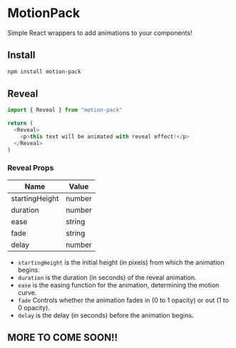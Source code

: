 # MotionPack

Simple React wrappers to add animations to your components!

## Install

```bash
npm install motion-pack
```

## Reveal

```js
import { Reveal } from "motion-pack"
  
return (
  <Reveal>
    <p>this text will be animated with reveal effect!</p>
  </Reveal>
)
```

### Reveal Props

| Name                 | Value     |
| ------------         | --------- |
| startingHeight       | number    |
| duration             | number    |
| ease                 | string    |
| fade                 | string    |
| delay                | number    |

- `startingHeight` is the initial height (in pixels) from which the animation begins.
- `duration` is the duration (in seconds) of the reveal animation.
- `ease` is the easing function for the animation, determining the motion curve.
- `fade` Controls whether the animation fades in (0 to 1 opacity) or out (1 to 0 opacity).
- `delay` is the delay (in seconds) before the animation begins.

## MORE TO COME SOON!!